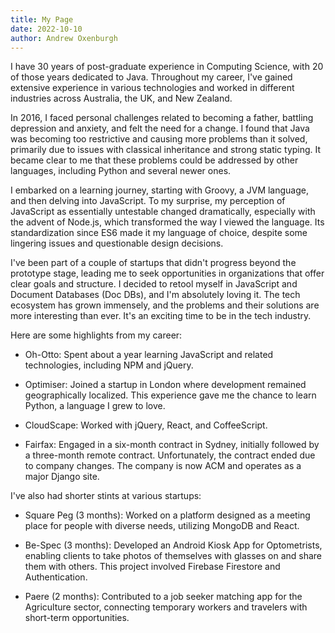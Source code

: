 ```yaml
---
title: My Page
date: 2022-10-10
author: Andrew Oxenburgh
---
```


I have 30 years of post-graduate experience in Computing Science, with 20 of those years dedicated to Java. Throughout my career, I've gained extensive experience in various technologies and worked in different industries across Australia, the UK, and New Zealand.

In 2016, I faced personal challenges related to becoming a father, battling depression and anxiety, and felt the need for a change. I found that Java was becoming too restrictive and causing more problems than it solved, primarily due to issues with classical inheritance and strong static typing. It became clear to me that these problems could be addressed by other languages, including Python and several newer ones.

I embarked on a learning journey, starting with Groovy, a JVM language, and then delving into JavaScript. To my surprise, my perception of JavaScript as essentially untestable changed dramatically, especially with the advent of Node.js, which transformed the way I viewed the language. Its standardization since ES6 made it my language of choice, despite some lingering issues and questionable design decisions.

I've been part of a couple of startups that didn't progress beyond the prototype stage, leading me to seek opportunities in organizations that offer clear goals and structure. I decided to retool myself in JavaScript and Document Databases (Doc DBs), and I'm absolutely loving it. The tech ecosystem has grown immensely, and the problems and their solutions are more interesting than ever. It's an exciting time to be in the tech industry.

Here are some highlights from my career:

- Oh-Otto: Spent about a year learning JavaScript and related technologies, including NPM and jQuery.

- Optimiser: Joined a startup in London where development remained geographically localized. This experience gave me the chance to learn Python, a language I grew to love.

- CloudScape: Worked with jQuery, React, and CoffeeScript.

- Fairfax: Engaged in a six-month contract in Sydney, initially followed by a three-month remote contract. Unfortunately, the contract ended due to company changes. The company is now ACM and operates as a major Django site.

I've also had shorter stints at various startups:

- Square Peg (3 months): Worked on a platform designed as a meeting place for people with diverse needs, utilizing MongoDB and React.

- Be-Spec (3 months): Developed an Android Kiosk App for Optometrists, enabling clients to take photos of themselves with glasses on and share them with others. This project involved Firebase Firestore and Authentication.

- Paere (2 months): Contributed to a job seeker matching app for the Agriculture sector, connecting temporary workers and travelers with short-term opportunities.